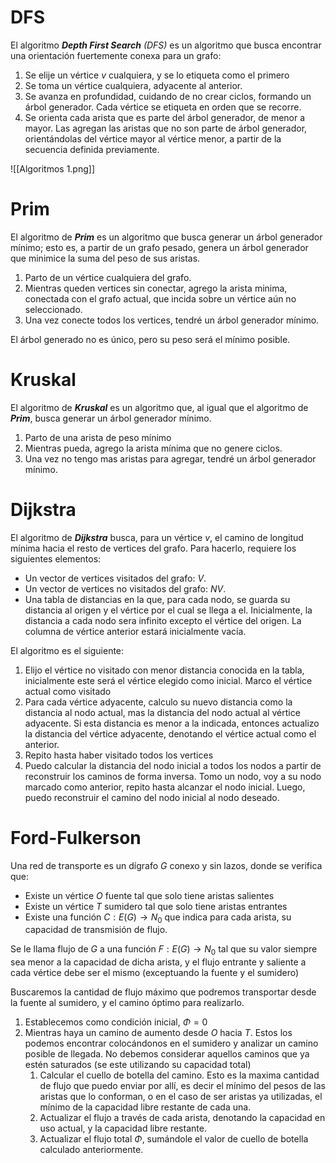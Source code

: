 # DFS

El algoritmo ***Depth First Search*** *(DFS)* es un algoritmo que busca encontrar una orientación fuertemente conexa para un grafo:

1. Se elije un vértice $v$ cualquiera, y se lo etiqueta como el primero
2. Se toma un vértice cualquiera, adyacente al anterior.
3. Se avanza en profundidad, cuidando de no crear ciclos, formando un árbol generador. Cada vértice se etiqueta en orden que se recorre.
4. Se orienta cada arista que es parte del árbol generador, de menor a mayor. Las agregan las aristas que no son parte de árbol generador, orientándolas del vértice mayor al vértice menor, a partir de la secuencia definida previamente.

![[Algoritmos 1.png]]

# Prim

El algoritmo de ***Prim*** es un algoritmo que busca generar un árbol generador mínimo; esto es, a partir de un grafo pesado, genera un árbol generador que minimice la suma del peso de sus aristas.

1. Parto de un vértice cualquiera del grafo.
2. Mientras queden vertices sin conectar, agrego la arista minima, conectada con el grafo actual, que incida sobre un vértice aún no seleccionado.
3. Una vez conecte todos los vertices, tendré un árbol generador mínimo.

El árbol generado no es único, pero su peso será el mínimo posible.

# Kruskal

El algoritmo de ***Kruskal*** es un algoritmo que, al igual que el algoritmo de ***Prim***, busca generar un árbol generador mínimo.

1. Parto de una arista de peso mínimo
2. Mientras pueda, agrego la arista mínima que no genere ciclos.
3. Una vez no tengo mas aristas para agregar, tendré un árbol generador mínimo.

# Dijkstra

El algoritmo de ***Dijkstra*** busca, para un vértice $v$, el camino de longitud mínima hacia el resto de vertices del grafo. Para hacerlo, requiere los siguientes elementos:

- Un vector de vertices visitados del grafo: $V$.
- Un vector de vertices no visitados del grafo: $NV$.
- Una tabla de distancias en la que, para cada nodo, se guarda su distancia al origen y el vértice por el cual se llega a el. Inicialmente, la distancia a cada nodo sera infinito excepto el vértice del origen. La columna de vértice anterior estará inicialmente vacía.

El algoritmo es el siguiente:

1. Elijo el vértice no visitado con menor distancia conocida en la tabla, inicialmente este será el vértice elegido como inicial. Marco el vértice actual como visitado
2. Para cada vértice adyacente, calculo su nuevo distancia como la distancia al nodo actual, mas la distancia del nodo actual al vértice adyacente. Si esta distancia es menor a la indicada, entonces actualizo la distancia del vértice adyacente, denotando el vértice actual como el anterior.
3. Repito hasta haber visitado todos los vertices
4. Puedo calcular la distancia del nodo inicial a todos los nodos a partir de reconstruir los caminos de forma inversa. Tomo un nodo, voy a su nodo marcado como anterior, repito hasta alcanzar el nodo inicial. Luego, puedo reconstruir el camino del nodo inicial al nodo deseado.

# Ford-Fulkerson

Una red de transporte es un dígrafo $G$ conexo y sin lazos, donde se verifica que:

- Existe un vértice $O$ fuente tal que solo tiene aristas salientes
- Existe un vértice $T$ sumidero tal que solo tiene aristas entrantes
- Existe una función $C: E(G) \to N_0$ que indica para cada arista, su capacidad de transmisión de flujo.

Se le llama flujo de $G$ a una función $F: E(G) \to N_0$ tal que su valor siempre sea menor a la capacidad de dicha arista, y el flujo entrante y saliente a cada vértice debe ser el mismo (exceptuando la fuente y el sumidero)

Buscaremos la cantidad de flujo máximo que podremos transportar desde la fuente al sumidero, y el camino óptimo para realizarlo.

1. Establecemos como condición inicial, $\Phi = 0$
2. Mientras haya un camino de aumento desde $O$ hacia $T$. Estos los podemos encontrar colocándonos en el sumidero y analizar un camino posible de llegada. No debemos considerar aquellos caminos que ya estén saturados (se este utilizando su capacidad total)
    1. Calcular el cuello de botella del camino. Esto es la maxima cantidad de flujo que puedo enviar por allí, es decir el mínimo del pesos de las aristas que lo conforman, o en el caso de ser aristas ya utilizadas, el mínimo de la capacidad libre restante de cada una.
    2. Actualizar el flujo a través de cada arista, denotando la capacidad en uso actual, y la capacidad libre restante.
    3. Actualizar el flujo total $\Phi$, sumándole el valor de cuello de botella calculado anteriormente.
